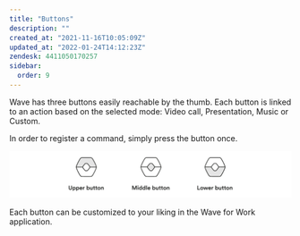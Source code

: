 ```yaml
---
title: "Buttons"
description: ""
created_at: "2021-11-16T10:05:09Z"
updated_at: "2022-01-24T14:12:23Z"
zendesk: 4411050170257
sidebar:
  order: 9
---
```


Wave has three buttons easily reachable by the thumb. Each button is linked to an action based on the selected mode: Video call, Presentation, Music or Custom.

In order to register a command, simply press the button once.

![](/src/assets/images/article_4411050170001_image_0.png)



Each button can be customized to your liking in the Wave for Work application.
